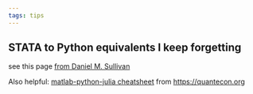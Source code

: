 ```yaml
---
tags: tips
---
```


## STATA to Python equivalents I keep forgetting

see this page [from Daniel M. Sullivan](http://www.danielmsullivan.com/pages/tutorial_stata_to_python.html)

Also helpful: [matlab-python-julia cheatsheet](https://cheatsheets.quantecon.org/) from https://quantecon.org
